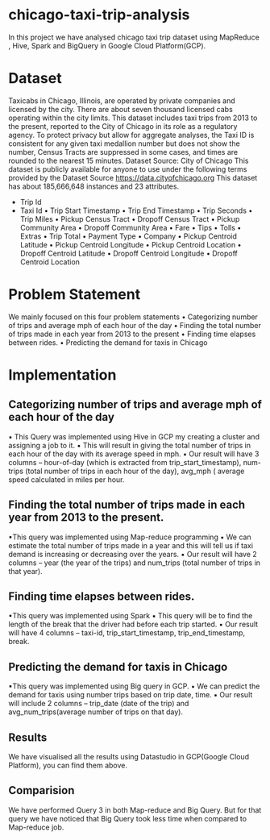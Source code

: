 # chicago-taxi-trip-analysis
In this project we have analysed chicago taxi trip dataset using MapReduce , Hive, Spark and BigQuery in Google Cloud Platform(GCP).

# Dataset
Taxicabs in Chicago, Illinois, are operated by private companies and licensed by the city.
There are about seven thousand licensed cabs operating within the city limits.
This dataset  includes taxi trips from 2013 to the present, reported to the City of Chicago in its role as a regulatory agency. To protect privacy but allow for aggregate analyses, the Taxi ID is consistent for any given taxi medallion number but does not show the number, Census Tracts are suppressed in some cases, and times are rounded to the nearest 15 minutes.
Dataset Source: City of Chicago
This dataset is publicly available for anyone to use under the following terms provided by the Dataset Source
https://data.cityofchicago.org
This dataset has about 185,666,648 instances and 23 attributes.
- Trip Id
- Taxi Id
• Trip Start Timestamp
• Trip End Timestamp
• Trip Seconds
• Trip Miles
• Pickup Census Tract
• Dropoff Census Tract
• Pickup Community Area
• Dropoff Community Area
• Fare
• Tips
• Tolls
• Extras
• Trip Total
• Payment Type
• Company
• Pickup Centroid Latitude
• Pickup Centroid Longitude
• Pickup Centroid Location
• Dropoff Centroid Latitude
• Dropoff Centroid Longitude
• Dropoff Centroid Location

# Problem Statement
We mainly focused on this four problem statements
• Categorizing number of trips and average mph of each hour of the day
• Finding the total number of trips made in each year from 2013 to the present
• Finding time elapses between rides.
• Predicting the demand for taxis in Chicago

# Implementation
## Categorizing number of trips and average mph of each hour of the day 
▪ This Query was implemented using Hive in GCP my creating a cluster and assigning a job to it.
▪ This will result in giving the total number of trips in each hour of the day
with its average speed in mph.
▪ Our result will have 3 columns – hour-of-day (which is extracted from
trip_start_timestamp), num-trips (total number of trips in each hour of the
day), avg_mph ( average speed calculated in miles per hour.
## Finding the total number of trips made in each year from 2013 to the present.
▪This query was implemented using Map-reduce programming
▪ We can estimate the total number of trips made in a year and this will tell
us if taxi demand is increasing or decreasing over the years.
▪ Our result will have 2 columns – year (the year of the trips) and num_trips
(total number of trips in that year).
## Finding time elapses between rides.
▪This query was implemented using Spark
▪ This query will be to find the length of the break that the driver had before
each trip started.
▪ Our result will have 4 columns – taxi-id, trip_start_timestamp,
trip_end_timestamp, break.
## Predicting the demand for taxis in Chicago
▪This query was implemented using Big query in GCP.
▪ We can predict the demand for taxis using number trips based on trip date,
time.
▪ Our result will include 2 columns – trip_date (date of the trip) and
avg_num_trips(average number of trips on that day).

## Results
We have visualised all the results using Datastudio in GCP(Google Cloud Platform), you can find them above.
## Comparision
We have performed Query 3 in both Map-reduce and Big Query. But for that query we have noticed that Big Query took less time when compared to Map-reduce job.


